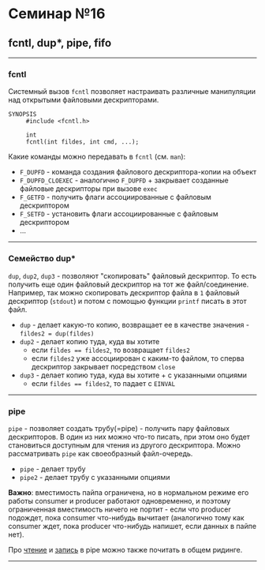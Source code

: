 # Семинар №16
## fcntl, dup*, pipe, fifo

---

### fcntl

Системный вызов `fcntl` позволяет настраивать различные манипуляции над открытыми файловыми дескрипторами.

```shell
SYNOPSIS
     #include <fcntl.h>

     int
     fcntl(int fildes, int cmd, ...);
```
  
Какие команды можно передавать в `fcntl` (см. `man`):
 * `F_DUPFD` - команда создания файлового дескриптора-копии на объект
 * `F_DUPFD_CLOEXEC` - аналогично `F_DUPFD` + закрывает созданные файловые дескрипторы при вызове `exec`
 * `F_GETFD` - получить флаги ассоциированные с файловым дескриптором
 * `F_SETFD` - установить флаги ассоциированные с файловым дескриптором
 * ... 

---

### Семейство dup*

 `dup`, `dup2`, `dup3` - позволяют "скопировать" файловый дескриптор. То есть получить еще один файловый дескриптор на тот 
 же файл/соединение. Например, так можно скопировать дескриптор файла в `1` файловый дескриптор (`stdout`) и потом с помощью функции `printf` писать в этот файл.
 * `dup` - делает какую-то копию, возвращает ее в качестве значения - `fildes2 = dup(fildes)`
 * `dup2` - делает копию туда, куда вы хотите
    * если `fildes == fildes2`, то возвращает `fildes2`
    * если `fildes2` уже ассоциирован с каким-то файлом, то сперва дескриптор закрывает посредством `close`
 * `dup3` - делает копию туда, куда вы хотите + c указанными опциями
    * если `fildes == fildes2`, то падает с `EINVAL`

---

### pipe

`pipe` - позволяет создать трубу(=pipe) - получить пару файловых дескрипторов. 
В один из них можно что-то писать, при этом оно будет становиться доступным для чтения из другого дескриптора. Можно 
рассматривать `pipe` как своеобразный файл-очередь.  

 * `pipe` - делает трубу
 * `pipe2` - делает трубу c указанными опциями

**Важно**: вместимость пайпа ограничена, но в нормальном режиме его работы consumer и producer работают одновременно, и 
поэтому ограниченная вместимость ничего не портит - если что producer подождет, пока consumer что-нибудь вычитает 
(аналогично тому как consumer ждет, пока producer что-нибудь напишет, если данных в пайпе нет).

Про [чтение](https://github.com/victor-yacovlev/mipt-diht-caos/tree/master/practice/fdup-pipe#%D1%87%D1%82%D0%B5%D0%BD%D0%B8%D0%B5-%D0%B4%D0%B0%D0%BD%D0%BD%D1%8B%D1%85-%D0%B8%D0%B7-%D0%BA%D0%B0%D0%BD%D0%B0%D0%BB%D0%B0) и [запись](https://github.com/victor-yacovlev/mipt-diht-caos/tree/master/practice/fdup-pipe#%D0%B7%D0%B0%D0%BF%D0%B8%D1%81%D1%8C-%D0%B4%D0%B0%D0%BD%D0%BD%D1%8B%D1%85-%D0%B2-%D0%BA%D0%B0%D0%BD%D0%B0%D0%BB) в pipe можно также почитать в общем ридинге.

---
